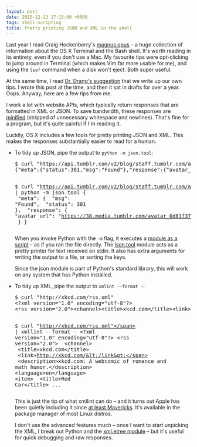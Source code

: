 ```yaml
---
layout: post
date: 2015-12-13 17:15:00 +0000
tags: shell-scripting
title: Pretty printing JSON and XML in the shell
---
```


Last year I read Craig Hockenberry's [magnus opus](http://furbo.org/2014/09/03/the-terminal/) – a huge collection of information about the OS X Terminal and the Bash shell.
It's worth reading in its entirety, even if you don't use a Mac.
My favourite tips were opt-clicking to jump around in Terminal (which makes Vim far more usable for me), and using the `lsof` command when a disk won't eject.
Both super useful.

At the same time, I read [Dr. Drang's suggestion](http://www.leancrew.com/all-this/2014/09/chock-amok/) that we write up our own tips.
I wrote this post at the time, and then it sat in drafts for over a year.
Oops.
Anyway, here are a few tips from me.

I work a lot with website APIs, which typically return responses that are formatted in XML or JSON.
To save bandwidth, these responses are [minified](https://en.wikipedia.org/wiki/Minification_(programming)) (stripped of unnecessary whitespace and newlines).
That's fine for a program, but it's quite painful if I'm reading it.

Luckily, OS X includes a few tools for pretty printing JSON and XML.
This makes the responses substantially easier to read for a human.

<!-- summary -->

<!--

    ```console
$ curl "https://api.tumblr.com/v2/blog/staff.tumblr.com/avatar"
{"meta":{"status":301,"msg":"Found"},"response":{"avatar_url":"https:\/\/38.media.tumblr.com\/avatar_0d81f376bcbd_64.png"}}

$ curl "https://api.tumblr.com/v2/blog/staff.tumblr.com/avatar" | python -m json.tool
{
    "meta": {
        "msg": "Found",
        "status": 301
    },
    "response": {
        "avatar_url": "https://38.media.tumblr.com/avatar_0d81f376bcbd_64.png"
    }
}
```

-->

*   To tidy up JSON, pipe the output to `python -m json.tool`:

    <div class="codehilite"><pre><span></span><span class="gp">$</span> curl <span class="s2">"https://api.tumblr.com/v2/blog/staff.tumblr.com/avatar"</span>
    <span class="go">{"meta":{"status":301,"msg":"Found"},"response":{"avatar_url":"https:\/\/38.media.tumblr.com\/avatar_0d81f376bcbd_64.png"}}</span>

    <span class="gp">$</span> curl <span class="s2">"https://api.tumblr.com/v2/blog/staff.tumblr.com/avatar"</span> <span class="p">|</span> python -m json.tool
    <span class="go">{</span>
    <span class="go">    "meta": {</span>
    <span class="go">        "msg": "Found",</span>
    <span class="go">        "status": 301</span>
    <span class="go">    },</span>
    <span class="go">    "response": {</span>
    <span class="go">        "avatar_url": "https://38.media.tumblr.com/avatar_0d81f376bcbd_64.png"</span>
    <span class="go">    }</span>
    <span class="go">}</span></pre></div>

    When you invoke Python with the `-m` flag, it executes a [module as a script](https://www.python.org/dev/peps/pep-0338/) – as if you ran the file directly.
    The [json.tool](https://docs.python.org/3.5/library/json.html?highlight=json.tool#module-json.tool) module acts as a pretty printer for text received on stdin.
    It also has extra arguments for writing the output to a file, or sorting the keys.

    Since the json module is part of Python's standard library, this will work on any system that has Python installed.

<!--
    There's a bit of a cheat here: the lnk attribute is actually link,
    but if you use that then lxml/mincss try to read it as a CSS attribute
    and fall over.
-->

<!-- ```console
$ curl "http://xkcd.com/rss.xml"
<?xml version="1.0" encoding="utf-8"?>
<rss version="2.0"><channel><title>xkcd.com</title><lnk>http://xkcd.com/</lnk><description>xkcd.com: A webcomic of romance and math humor.</description><language>en</language><item><title>Red Car</title> ...

$ curl "http://xkcd.com/rss.xml" | xmllint --format -
<?xml version="1.0" encoding="utf-8"?>
<rss version="2.0">
  <channel>
    <title>xkcd.com</title>
    <lnk>http://xkcd.com/</lnk>
    <description>xkcd.com: A webcomic of romance and math humor.</description>
    <language>en</language>
    <item>
      <title>Red Car</title>
...
``` -->

*   To tidy up XML, pipe the output to `xmlint --format -`:

    <div class="codehilite"><pre><span></span><span class="gp">$</span> curl <span class="s2">"http://xkcd.com/rss.xml"</span>
    <span class="go">&lt;?xml version="1.0" encoding="utf-8"?&gt;</span>
    <span class="go">&lt;rss version="2.0"&gt;&lt;channel&gt;&lt;title&gt;xkcd.com&lt;/title&gt;&lt;link&gt;http://xkcd.com/&lt;/lnk&gt;&lt;description&gt;xkcd.com: A webcomic of romance and math humor.&lt;/lnk&gt;&lt;/description&gt;&lt;language&gt;en&lt;/language&gt;&lt;item&gt;&lt;title&gt;Red Car&lt;/title&gt; ...</span>

    <span class="gp">$</span> curl <span class="s2">"http://xkcd.com/rss.xml"</span> <span class="p">|</span> xmllint --format -
    <span class="go">&lt;?xml version="1.0" encoding="utf-8"?&gt;</span>
    <span class="go">&lt;rss version="2.0"&gt;</span>
    <span class="go">  &lt;channel&gt;</span>
    <span class="go">    &lt;title&gt;xkcd.com&lt;/title&gt;</span>
    <span class="go">    &lt;link&gt;http://xkcd.com/&lt;/link&gt;</span>
    <span class="go">    &lt;description&gt;xkcd.com: A webcomic of romance and math humor.&lt;/description&gt;</span>
    <span class="go">    &lt;language&gt;en&lt;/language&gt;</span>
    <span class="go">    &lt;item&gt;</span>
    <span class="go">      &lt;title&gt;Red Car&lt;/title&gt;</span>
    <span class="go">...</span></pre></div>

    This is just the tip of what xmllint can do – and it turns out Apple has been quietly including it since [at least Mavericks](https://developer.apple.com/library/mac/documentation/Darwin/Reference/ManPages/man1/xmllint.1.html).
    It's available in the package manager of most Linux distros.

    I don't use the advanced features much – once I want to start unpicking the XML, I break out Python and the [xml.etree module](https://docs.python.org/3.5/library/xml.etree.elementtree.html?highlight=elementtree) – but it's useful for quick debugging and raw responses.
